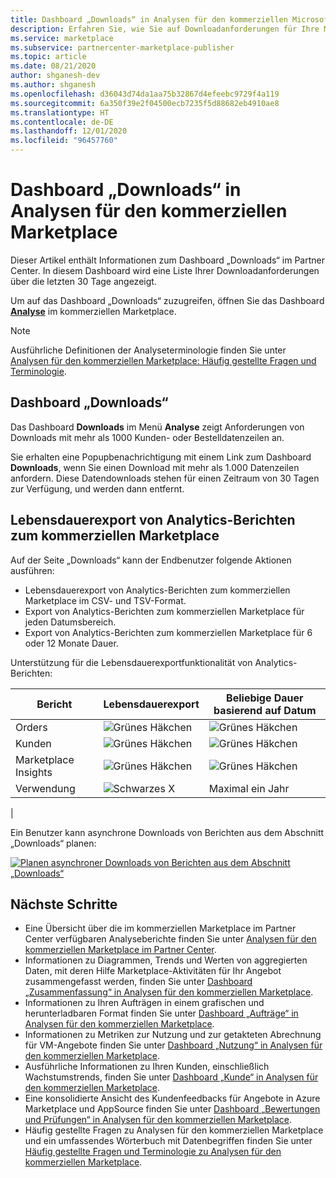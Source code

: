 ```yaml
---
title: Dashboard „Downloads“ in Analysen für den kommerziellen Microsoft-Marketplace im Partner Center – Azure Marketplace
description: Erfahren Sie, wie Sie auf Downloadanforderungen für Ihre Marketplace-Angebote zugreifen.
ms.service: marketplace
ms.subservice: partnercenter-marketplace-publisher
ms.topic: article
ms.date: 08/21/2020
author: shganesh-dev
ms.author: shganesh
ms.openlocfilehash: d36043d74da1aa75b32867d4efeebc9729f4a119
ms.sourcegitcommit: 6a350f39e2f04500ecb7235f5d88682eb4910ae8
ms.translationtype: HT
ms.contentlocale: de-DE
ms.lasthandoff: 12/01/2020
ms.locfileid: "96457760"
---
```

# <a name="downloads-dashboard-in-commercial-marketplace-analytics"></a>Dashboard „Downloads“ in Analysen für den kommerziellen Marketplace

Dieser Artikel enthält Informationen zum Dashboard „Downloads“ im Partner Center. In diesem Dashboard wird eine Liste Ihrer Downloadanforderungen über die letzten 30 Tage angezeigt.

Um auf das Dashboard „Downloads“ zuzugreifen, öffnen Sie das Dashboard **[Analyse](https://partner.microsoft.com/dashboard/commercial-marketplace/analytics/summary)** im kommerziellen Marketplace.

>[!NOTE]
> Ausführliche Definitionen der Analyseterminologie finden Sie unter [Analysen für den kommerziellen Marketplace: Häufig gestellte Fragen und Terminologie](../analytics-faq.md).

## <a name="downloads-dashboard"></a>Dashboard „Downloads“

Das Dashboard **Downloads** im Menü **Analyse** zeigt Anforderungen von Downloads mit mehr als 1000 Kunden- oder Bestelldatenzeilen an.

Sie erhalten eine Popupbenachrichtigung mit einem Link zum Dashboard **Downloads**, wenn Sie einen Download mit mehr als 1.000 Datenzeilen anfordern. Diese Datendownloads stehen für einen Zeitraum von 30 Tagen zur Verfügung, und werden dann entfernt.

## <a name="lifetime-export-of-commercial-marketplace-analytics-reports"></a>Lebensdauerexport von Analytics-Berichten zum kommerziellen Marketplace

Auf der Seite „Downloads“ kann der Endbenutzer folgende Aktionen ausführen:

- Lebensdauerexport von Analytics-Berichten zum kommerziellen Marketplace im CSV- und TSV-Format.
- Export von Analytics-Berichten zum kommerziellen Marketplace für jeden Datumsbereich.
- Export von Analytics-Berichten zum kommerziellen Marketplace für 6 oder 12 Monate Dauer.

Unterstützung für die Lebensdauerexportfunktionalität von Analytics-Berichten:

| Bericht | Lebensdauerexport | Beliebige Dauer basierend auf Datum |
| - | - | - |
| Orders | ![Grünes Häkchen](media/check-green-yes.png) | ![Grünes Häkchen](media/check-green-yes.png) |
| Kunden | ![Grünes Häkchen](media/check-green-yes.png) | ![Grünes Häkchen](media/check-green-yes.png) |
| Marketplace Insights | ![Grünes Häkchen](media/check-green-yes.png) | ![Grünes Häkchen](media/check-green-yes.png) |
| Verwendung | ![Schwarzes X](media/check-black-no.png) | Maximal ein Jahr |
|

Ein Benutzer kann asynchrone Downloads von Berichten aus dem Abschnitt „Downloads“ planen:

[![Planen asynchroner Downloads von Berichten aus dem Abschnitt „Downloads“](media/download-reports.png)](media/download-reports.png#lightbox)

## <a name="next-steps"></a>Nächste Schritte

- Eine Übersicht über die im kommerziellen Marketplace im Partner Center verfügbaren Analyseberichte finden Sie unter [Analysen für den kommerziellen Marketplace im Partner Center](./analytics.md).
- Informationen zu Diagrammen, Trends und Werten von aggregierten Daten, mit deren Hilfe Marketplace-Aktivitäten für Ihr Angebot zusammengefasst werden, finden Sie unter [Dashboard „Zusammenfassung“ in Analysen für den kommerziellen Marketplace](../summary-dashboard.md).
- Informationen zu Ihren Aufträgen in einem grafischen und herunterladbaren Format finden Sie unter [Dashboard „Aufträge“ in Analysen für den kommerziellen Marketplace](../orders-dashboard.md).
- Informationen zu Metriken zur Nutzung und zur getakteten Abrechnung für VM-Angebote finden Sie unter [Dashboard „Nutzung“ in Analysen für den kommerziellen Marketplace](../usage-dashboard.md).
- Ausführliche Informationen zu Ihren Kunden, einschließlich Wachstumstrends, finden Sie unter [Dashboard „Kunde“ in Analysen für den kommerziellen Marketplace](../customer-dashboard.md).
- Eine konsolidierte Ansicht des Kundenfeedbacks für Angebote in Azure Marketplace und AppSource finden Sie unter [Dashboard „Bewertungen und Prüfungen“ in Analysen für den kommerziellen Marketplace](./ratings-reviews.md).
- Häufig gestellte Fragen zu Analysen für den kommerziellen Marketplace und ein umfassendes Wörterbuch mit Datenbegriffen finden Sie unter [Häufig gestellte Fragen und Terminologie zu Analysen für den kommerziellen Marketplace](../analytics-faq.md).